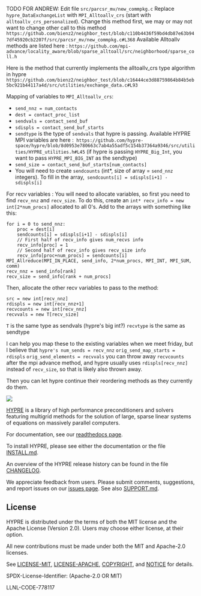 TODO FOR ANDREW:
Edit file `src/parcsr_mv/new_commpkg.c`
Replace `hypre_DataExchangeList` with `MPI_Alltoallv_crs` (start with `alltoallv_crs_personalized`).
Change this method first, we may or may not want to change other call to this method `https://github.com/bienz2/neighbor_test/blob/c110b4436f59bd4db87e63b947df45920cb2207f/src/parcsr_mv/new_commpkg.c#L368`
Available Alltoallv methods are listed here : `https://github.com/mpi-advance/locality_aware/blob/sparse_alltoall/src/neighborhood/sparse_coll.h`

Here is the method that currently implements the alltoallv\_crs type algorithm in hypre `https://github.com/bienz2/neighbor_test/blob/c16444ce3d88759864b84b5eb5bc921b44117a4d/src/utilities/exchange_data.c#L93`

Mapping of variables to `MPI_Alltoallv_crs`:
- `send_nnz = num_contacts`
- `dest = contact_proc_list`
- `sendvals = contact_send_buf`
- `sdispls = contact_send_buf_starts`
- `sendtype` is the type of `sendvals` that hypre is passing.  Available HYPRE MPI variables are here :` https://github.com/hypre-space/hypre/blob/8d0953e780663c7ab4a55adf5c154b37364a9346/src/utilities/HYPRE_utilities.h#L45` (if hypre is passing `HYPRE_Big_Int`, you want to pass `HYPRE_MPI_BIG_INT` as the sendtype)
- `send_size = contact_send_buf_starts[num_contacts]`
- You will need to create `sendcounts` (int*, size of array = `send_nnz` integers).  To fill in the array,` sendcounts[i] = sdispls[i+1] - sdispls[i]`

For recv variables : 
You will need to allocate variables, so first you need to find `recv_nnz` and `recv_size`.  To do this, create an `int* recv_info = new int[2*num_procs]` allocated to all 0's.  Add to the arrays with something like this:
```
for i = 0 to send_nnz:
    proc = dest[i]
    sendcounts[i] = sdispls[i+1] - sdispls[i]
    // First half of recv_info gives num_recvs info
    recv_info[proc] = 1
    // Second half of recv_info gives recv_size info
    recv_info[proc+num_procs] = sendcounts[i]
MPI_Allreduce(MPI_IN_PLACE, send_info, 2*num_procs, MPI_INT, MPI_SUM, comm)
recv_nnz = send_info[rank]
recv_size = send_info[rank + num_procs]
```
Then, allocate the other recv variables to pass to the method:
```
src = new int[recv_nnz]
rdispls = new int[recv_nnz+1]
recvcounts = new int[recv_nnz]
recvvals = new T[recv_size]
```
`T` is the same type as sendvals (hypre's big int?)
`recvtype` is the same as sendtype

I can help you map these to the existing variables when we meet friday, but I believe that
`hypre's num_sends = recv_nnz`
`orig_send_map_starts = rdispls`
`orig_send_elements = recvvals`
you can throw away `recvcounts` after the mpi advance method, and hypre usually uses `rdispls[recv_nnz]` instead of `recv_size`, so that is likely also thrown away.

Then you can let hypre continue their reordering methods as they currently do them.

<!--
Copyright (c) 1998 Lawrence Livermore National Security, LLC and other
HYPRE Project Developers. See the top-level COPYRIGHT file for details.

SPDX-License-Identifier: (Apache-2.0 OR MIT)
-->

![](src/docs/hypre-wwords.png)


[HYPRE](http://www.llnl.gov/casc/hypre/) is a library of high performance
preconditioners and solvers featuring multigrid methods for the solution of
large, sparse linear systems of equations on massively parallel computers.

For documentation, see our [readthedocs page](https://hypre.readthedocs.io/en/latest/).

To install HYPRE, please see either the documentation or the file [INSTALL.md](./INSTALL.md).

An overview of the HYPRE release history can be found in the file [CHANGELOG](./CHANGELOG).

We appreciate feedback from users.  Please submit comments, suggestions, and
report issues on our [issues page](https://github.com/hypre-space/hypre/issues).
See also [SUPPORT.md](./SUPPORT.md).


License
----------------

HYPRE is distributed under the terms of both the MIT license and the Apache
License (Version 2.0). Users may choose either license, at their option.

All new contributions must be made under both the MIT and Apache-2.0 licenses.

See [LICENSE-MIT](./LICENSE-MIT), [LICENSE-APACHE](./LICENSE-APACHE),
[COPYRIGHT](./COPYRIGHT), and [NOTICE](./NOTICE) for details.

SPDX-License-Identifier: (Apache-2.0 OR MIT)

LLNL-CODE-778117

